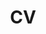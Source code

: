 ---
title: CV
icon: fas fa-user-graduate
order: 7
blank: true
redirect_to: https://booodaness.github.io/tempus-spatium/assets/pdf/cv.pdf
---